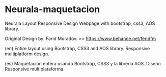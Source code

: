 # Neurala-maquetacion
Neurala Layout Responsive Design Webpage with bootstrap, css3, AOS library.

Original Design by: Farid Muradov. >> https://www.behance.net/feridfm

(en)
Entire layout using Bootstrap, CSS3 and AOS library.
Responsive multiplatform design.

(es)
Maquetación entera usando Bootstrap, CSS3 y la librería AOS.
Diseño Responsive multiplataforma.
